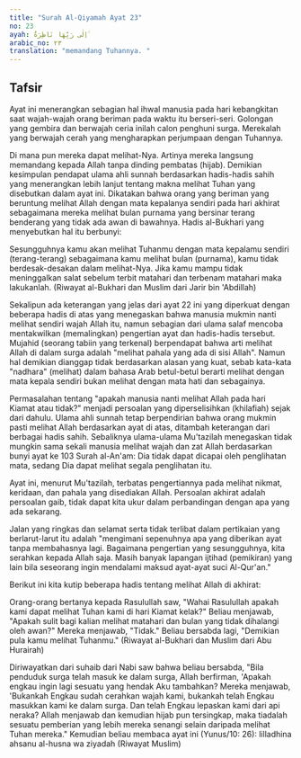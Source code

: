 ```yaml
---
title: "Surah Al-Qiyamah Ayat 23"
no: 23
ayah: اِلٰى رَبِّهَا نَاظِرَةٌ ۚ
arabic_no: ٢٣
translation: "memandang Tuhannya. "
---
```


## Tafsir

Ayat ini menerangkan sebagian hal ihwal manusia pada hari kebangkitan saat wajah-wajah orang beriman pada waktu itu berseri-seri. Golongan yang gembira dan berwajah ceria inilah calon penghuni surga. Merekalah yang berwajah cerah yang mengharapkan perjumpaan dengan Tuhannya.

Di mana pun mereka dapat melihat-Nya. Artinya mereka langsung memandang kepada Allah tanpa dinding pembatas (hijab). Demikian kesimpulan pendapat ulama ahli sunnah berdasarkan hadis-hadis sahih yang menerangkan lebih lanjut tentang makna melihat Tuhan yang disebutkan dalam ayat ini. Dikatakan bahwa orang yang beriman yang beruntung melihat Allah dengan mata kepalanya sendiri pada hari akhirat sebagaimana mereka melihat bulan purnama yang bersinar terang benderang yang tidak ada awan di bawahnya. Hadis al-Bukhari yang menyebutkan hal itu berbunyi:

Sesungguhnya kamu akan melihat Tuhanmu dengan mata kepalamu sendiri (terang-terang) sebagaimana kamu melihat bulan (purnama), kamu tidak berdesak-desakan dalam melihat-Nya. Jika kamu mampu tidak meninggalkan salat sebelum terbit matahari dan terbenam matahari maka lakukanlah. (Riwayat al-Bukhari dan Muslim dari Jarir bin 'Abdillah)

Sekalipun ada keterangan yang jelas dari ayat 22 ini yang diperkuat dengan beberapa hadis di atas yang menegaskan bahwa manusia mukmin nanti melihat sendiri wajah Allah itu, namun sebagian dari ulama salaf mencoba mentakwilkan (memalingkan) pengertian ayat dan hadis-hadis tersebut. Mujahid (seorang tabiin yang terkenal) berpendapat bahwa arti melihat Allah di dalam surga adalah "melihat pahala yang ada di sisi Allah". Namun hal demikian dianggap tidak berdasarkan alasan yang kuat, sebab kata-kata "nadhara" (melihat) dalam bahasa Arab betul-betul berarti melihat dengan mata kepala sendiri bukan melihat dengan mata hati dan sebagainya.

Permasalahan tentang "apakah manusia nanti melihat Allah pada hari Kiamat atau tidak?" menjadi persoalan yang diperselisihkan (khilafiah) sejak dari dahulu. Ulama ahli sunnah tetap berpendirian bahwa orang mukmin pasti melihat Allah berdasarkan ayat di atas, ditambah keterangan dari berbagai hadis sahih. Sebaliknya ulama-ulama Mu'tazilah menegaskan tidak mungkin sama sekali manusia melihat wajah dan zat Allah berdasarkan bunyi ayat ke 103 Surah al-An'am: Dia tidak dapat dicapai oleh penglihatan mata, sedang Dia dapat melihat segala penglihatan itu.

Ayat ini, menurut Mu'tazilah, terbatas pengertiannya pada melihat nikmat, keridaan, dan pahala yang disediakan Allah. Persoalan akhirat adalah persoalan gaib, tidak dapat kita ukur dalam perbandingan dengan apa yang ada sekarang.

Jalan yang ringkas dan selamat serta tidak terlibat dalam pertikaian yang berlarut-larut itu adalah "mengimani sepenuhnya apa yang diberikan ayat tanpa membahasnya lagi. Bagaimana pengertian yang sesungguhnya, kita serahkan kepada Allah saja. Masih banyak lapangan ijtihad (pemikiran) yang lain bila seseorang ingin mendalami maksud ayat-ayat suci Al-Qur'an."

Berikut ini kita kutip beberapa hadis tentang melihat Allah di akhirat:

Orang-orang bertanya kepada Rasulullah saw, "Wahai Rasulullah apakah kami dapat melihat Tuhan kami di hari Kiamat kelak?" Beliau menjawab, "Apakah sulit bagi kalian melihat matahari dan bulan yang tidak dihalangi oleh awan?" Mereka menjawab, "Tidak." Beliau bersabda lagi, "Demikian pula kamu melihat Tuhanmu." (Riwayat al-Bukhari dan Muslim dari Abu Hurairah)

Diriwayatkan dari suhaib dari Nabi saw bahwa beliau bersabda, "Bila penduduk surga telah masuk ke dalam surga, Allah berfirman, 'Apakah engkau ingin lagi sesuatu yang hendak Aku tambahkan? Mereka menjawab, 'Bukankah Engkau sudah cerahkan wajah kami, bukankah telah Engkau masukkan kami ke dalam surga. Dan telah Engkau lepaskan kami dari api neraka? Allah menjawab dan kemudian hijab pun tersingkap, maka tiadalah sesuatu pemberian yang lebih mereka senangi selain daripada melihat Tuhan mereka." Kemudian beliau membaca ayat ini (Yunus/10: 26): lilladhina ahsanu al-husna wa ziyadah (Riwayat Muslim)